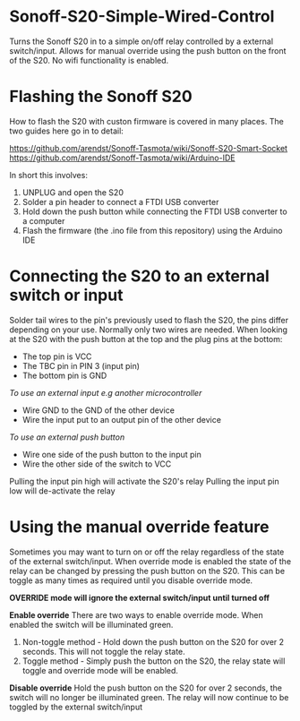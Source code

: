 # Sonoff-S20-Simple-Wired-Control
Turns the Sonoff S20 in to a simple on/off relay controlled by a external switch/input. 
Allows for manual override using the push button on the front of the S20.
No wifi functionality is enabled.

# Flashing the Sonoff S20

How to flash the S20 with custon firmware is covered in many places. The two guides here go in to detail:

https://github.com/arendst/Sonoff-Tasmota/wiki/Sonoff-S20-Smart-Socket
https://github.com/arendst/Sonoff-Tasmota/wiki/Arduino-IDE

In short this involves:

1. UNPLUG and open the S20
2. Solder a pin header to connect a FTDI USB converter
3. Hold down the push button while connecting the FTDI USB converter to a computer
4. Flash the firmware (the .ino file from this repository) using the Arduino IDE

# Connecting the S20 to an external switch or input

Solder tail wires to the pin's previously used to flash the S20, the pins differ depending on your use. Normally only two wires are needed.
When looking at the S20 with the push button at the top and the plug pins at the bottom:
- The top pin is VCC 
- The TBC pin in PIN 3 (input pin)
- The bottom pin is GND

*To use an external input e.g another microcontroller*
- Wire GND to the GND of the other device
- Wire the input put to an output pin of the other device

*To use an external push button*
- Wire one side of the push button to the input pin
- Wire the other side of the switch to VCC

Pulling the input pin high will activate the S20's relay
Pulling the input pin low will de-activate the relay

# Using the manual override feature

Sometimes you may want to turn on or off the relay regardless of the state of the external switch/input. When override mode is enabled the state of the relay can be changed by pressing the push button on the S20. This can be toggle as many times as required until you disable override mode.

**OVERRIDE mode will ignore the external switch/input until turned off**

**Enable override**
There are two ways to enable override mode. When enabled the switch will be illuminated green.
  1. Non-toggle method - Hold down the push button on the S20 for over 2 seconds. This will not toggle the relay state.
  2. Toggle method - Simply push the button on the S20, the relay state will toggle and override mode will be enabled.

**Disable override**
Hold the push button on the S20 for over 2 seconds, the switch will no longer be illuminated green. The relay will now continue to be toggled by the external switch/input

